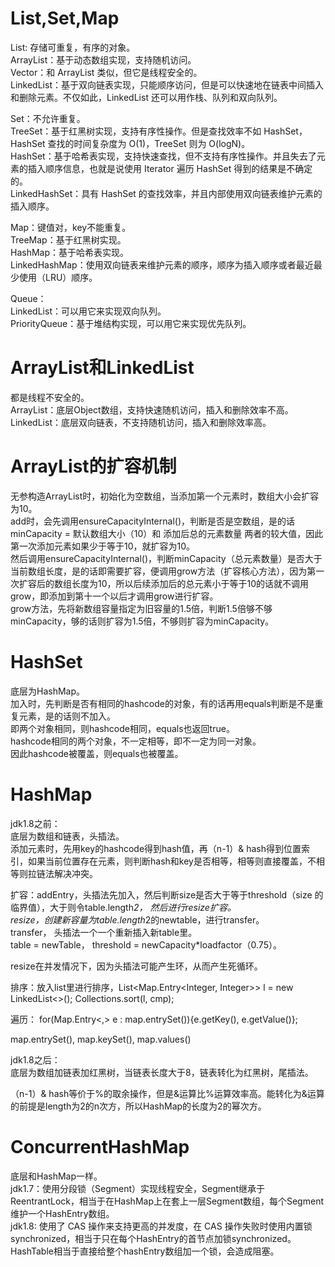# List,Set,Map
List: 存储可重复，有序的对象。  
ArrayList：基于动态数组实现，支持随机访问。  
Vector：和 ArrayList 类似，但它是线程安全的。  
LinkedList：基于双向链表实现，只能顺序访问，但是可以快速地在链表中间插入和删除元素。不仅如此，LinkedList 还可以用作栈、队列和双向队列。  

Set：不允许重复。  
TreeSet：基于红黑树实现，支持有序性操作。但是查找效率不如 HashSet，HashSet 查找的时间复杂度为 O(1)，TreeSet 则为 O(logN)。  
HashSet：基于哈希表实现，支持快速查找，但不支持有序性操作。并且失去了元素的插入顺序信息，也就是说使用 Iterator 遍历 HashSet 得到的结果是不确定的。  
LinkedHashSet：具有 HashSet 的查找效率，并且内部使用双向链表维护元素的插入顺序。  

Map：键值对，key不能重复。  
TreeMap：基于红黑树实现。  
HashMap：基于哈希表实现。   
LinkedHashMap：使用双向链表来维护元素的顺序，顺序为插入顺序或者最近最少使用（LRU）顺序。  

Queue：  
LinkedList：可以用它来实现双向队列。  
PriorityQueue：基于堆结构实现，可以用它来实现优先队列。  

# ArrayList和LinkedList
都是线程不安全的。  
ArrayList：底层Object数组，支持快速随机访问，插入和删除效率不高。  
LinkedList：底层双向链表，不支持随机访问，插入和删除效率高。  

# ArrayList的扩容机制
无参构造ArrayList时，初始化为空数组，当添加第一个元素时，数组大小会扩容为10。  
add时，会先调用ensureCapacityInternal()，判断是否是空数组，是的话minCapacity = 默认数组大小（10）和 添加后总的元素数量 两者的较大值，因此第一次添加元素如果少于等于10，就扩容为10。  
然后调用ensureCapacityInternal()，判断minCapacity（总元素数量）是否大于当前数组长度，是的话即需要扩容，便调用grow方法（扩容核心方法），因为第一次扩容后的数组长度为10，所以后续添加后的总元素小于等于10的话就不调用grow，即添加到第十一个以后才调用grow进行扩容。  
grow方法，先将新数组容量指定为旧容量的1.5倍，判断1.5倍够不够minCapacity，够的话则扩容为1.5倍，不够则扩容为minCapacity。  

# HashSet
底层为HashMap。  
加入时，先判断是否有相同的hashcode的对象，有的话再用equals判断是不是重复元素，是的话则不加入。  
即两个对象相同，则hashcode相同，equals也返回true。  
hashcode相同的两个对象，不一定相等，即不一定为同一对象。  
因此hashcode被覆盖，则equals也被覆盖。  

# HashMap
jdk1.8之前：  
底层为数组和链表，头插法。  
添加元素时，先用key的hashcode得到hash值，再（n-1）& hash得到位置索引，如果当前位置存在元素，则判断hash和key是否相等，相等则直接覆盖，不相等则拉链法解决冲突。  

扩容：addEntry，头插法先加入，然后判断size是否大于等于threshold（size 的临界值），大于则令table.length*2， 然后进行resize扩容。  
resize，创建新容量为table.length*2的newtable，进行transfer。  
transfer， 头插法一个一个重新插入新table里。  
table = newTable， threshold = newCapacity*loadfactor（0.75）。  

resize在并发情况下，因为头插法可能产生环，从而产生死循环。  

排序：放入list里进行排序，List<Map.Entry<Integer, Integer>> l = new LinkedList<>(); Collections.sort(l, cmp);

遍历：
for(Map.Entry<,> e : map.entrySet()){e.getKey(), e.getValue()};

map.entrySet(), map.keySet(), map.values()

jdk1.8之后：  
底层为数组加链表加红黑树，当链表长度大于8，链表转化为红黑树，尾插法。  

（n-1）& hash等价于%的取余操作，但是&运算比%运算效率高。能转化为&运算的前提是length为2的n次方，所以HashMap的长度为2的幂次方。  

# ConcurrentHashMap
底层和HashMap一样。  
jdk1.7：使用分段锁（Segment）实现线程安全，Segment继承于ReentrantLock，相当于在HashMap上在套上一层Segment数组，每个Segment维护一个HashEntry数组。  
jdk1.8: 使用了 CAS 操作来支持更高的并发度，在 CAS 操作失败时使用内置锁 synchronized，相当于只在每个HashEntry的首节点加锁synchronized。  
HashTable相当于直接给整个hashEntry数组加一个锁，会造成阻塞。  







